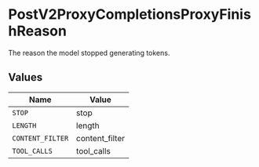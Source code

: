 # PostV2ProxyCompletionsProxyFinishReason

The reason the model stopped generating tokens.


## Values

| Name             | Value            |
| ---------------- | ---------------- |
| `STOP`           | stop             |
| `LENGTH`         | length           |
| `CONTENT_FILTER` | content_filter   |
| `TOOL_CALLS`     | tool_calls       |